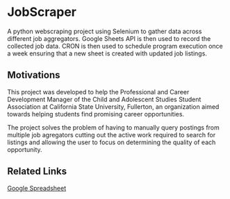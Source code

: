 # JobScraper

A python webscraping project using Selenium to gather data across different job aggregators. Google Sheets API is then used to record the collected job data. CRON is then used to schedule program execution once a week ensuring that a new sheet is created with updated job listings.

## Motivations

This project was developed to help the Professional and Career Development Manager of the Child and Adolescent Studies Student Association at California State University, Fullerton, an organization aimed towards helping students find promising career opportunities.

The project solves the problem of having to manually query postings from multiple job agregators cutting out the active work required to search for listings and allowing the user to focus on determining the quality of each opportunity.  

## Related Links

[Google Spreadsheet](https://docs.google.com/spreadsheets/d/1PTdXfsNYQpqGfeGiRdc4EeVywwe_ha9DPLCMwjtRIlc/edit?usp=sharing)


